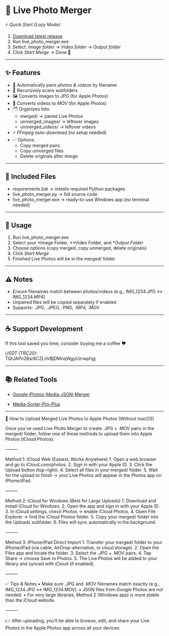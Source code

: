 # 📸 Live Photo Merger

⚡ *Quick Start (Lazy Mode)*  
1. [Download latest release](../../releases)  
2. Run live_photo_merger.exe  
3. Select: *Image folder → Video folder → Output folder*  
4. Click *Start Merge* → Done 🎉  

---

## ✨ Features
- 🔄 Automatically pairs *photos & videos* by filename  
- 📂 Recursively scans subfolders  
- 🖼 Converts images to *JPG* (for Apple Photos)  
- 🎥 Converts videos to *MOV* (for Apple Photos)  
- 🗂 Organizes into:  
  - merged/ → paired Live Photos  
  - unmerged_images/ → leftover images  
  - unmerged_videos/ → leftover videos  
- ⚡ *FFmpeg auto-download* (no setup needed)  
- ✅ Options:  
  - Copy merged pairs  
  - Copy unmerged files  
  - Delete originals after merge  

---

## 📂 Included Files
- requirements.bat → installs required Python packages  
- live_photo_merger.py → full source code  
- live_photo_merger.exe → ready-to-use Windows app (no terminal needed)  

---

## 🚀 Usage
1. Run live_photo_merger.exe  
2. Select your *Image Folder, **Video Folder, and **Output Folder*  
3. Choose options (copy merged, copy unmerged, delete originals)  
4. Click *Start Merge*  
5. Finished Live Photos will be in the merged/ folder  

---

## ⚠ Notes
- Ensure filenames match between photos/videos (e.g., IMG_1234.JPG ↔ IMG_1234.MP4)  
- Unpaired files will be copied separately if enabled  
- Supports: .JPG, .JPEG, .PNG, .MP4, .MOV  

---

## ☕ Support Development
If this tool saved you time, consider buying me a coffee ❤  

*USDT (TRC20)*:  
TQtJAPn2Bsr8CZLnVBjDMnqWgyUzrwphjg

---

## 📚 Related Tools
- [Google-Photos-Media-JSON-Merger](https://github.com/0XJOEX0/Google-Photos-Media-JSON-Merger)  

- [Media-Sorter-Pro-Plus](https://github.com/0XJOEX0/media-sorter-pro-plus)
-----------------------------

🚀 How to Upload Merged Live Photos to Apple Photos (Without macOS)

Once you’ve used Live Photo Merger to create .JPG + .MOV pairs in the merged/ folder, follow one of these methods to upload them into Apple Photos (iCloud Photos).

⸻

Method 1: iCloud Web (Easiest, Works Anywhere)
	1.	Open a web browser and go to iCloud.com/photos.
	2.	Sign in with your Apple ID.
	3.	Click the Upload button (top-right).
	4.	Select all files in your merged/ folder.
	5.	Wait for the upload to finish → your Live Photos will appear in the Photos app on iPhone/iPad.

⸻

Method 2: iCloud for Windows (Best for Large Uploads)
	1.	Download and install iCloud for Windows.
	2.	Open the app and sign in with your Apple ID.
	3.	In iCloud settings, check Photos → enable iCloud Photos.
	4.	Open File Explorer → find the iCloud Photos folder.
	5.	Copy your merged/ folder into the Uploads subfolder.
	6.	Files will sync automatically in the background.

⸻

Method 3: iPhone/iPad Direct Import
	1.	Transfer your merged/ folder to your iPhone/iPad (via cable, AirDrop-alternative, or cloud storage).
	2.	Open the Files app and locate the folder.
	3.	Select the .JPG + .MOV pairs.
	4.	Tap Share → choose Save to Photos.
	5.	The Live Photos will be added to your library and synced with iCloud (if enabled).

⸻

✅ Tips & Notes
	•	Make sure .JPG and .MOV filenames match exactly (e.g., IMG_1234.JPG ↔ IMG_1234.MOV).
	•	JSON files from Google Photos are not needed.
	•	For very large libraries, Method 2 (Windows app) is more stable than the iCloud website.

⸻

👉 After uploading, you’ll be able to browse, edit, and share your Live Photos in the Apple Photos app across all your devices.